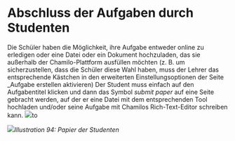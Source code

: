 # Abschluss der Aufgaben durch Studenten

Die Schüler haben die Möglichkeit, ihre Aufgabe entweder online zu erledigen oder eine Datei oder ein Dokument hochzuladen, das sie außerhalb der Chamilo-Plattform ausfüllen möchten \(z. B. um sicherzustellen, dass die Schüler diese Wahl haben, muss der Lehrer das entsprechende Kästchen in den erweiterten Einstellungsoptionen der Seite _Aufgabe erstellen aktivieren\) Der Student muss einfach auf den Aufgabentitel klicken und dann das Symbol _submit paper_ auf eine Seite gebracht werden, auf der er eine Datei mit dem entsprechenden Tool hochladen und/oder seine Aufgabe mit Chamilos Rich-Text-Editor schreiben kann. ![](../../.gitbook/assets/graphics68.png)to

![](../../.gitbook/assets/graphics70.png)_Illustration 94: Papier der Studenten_